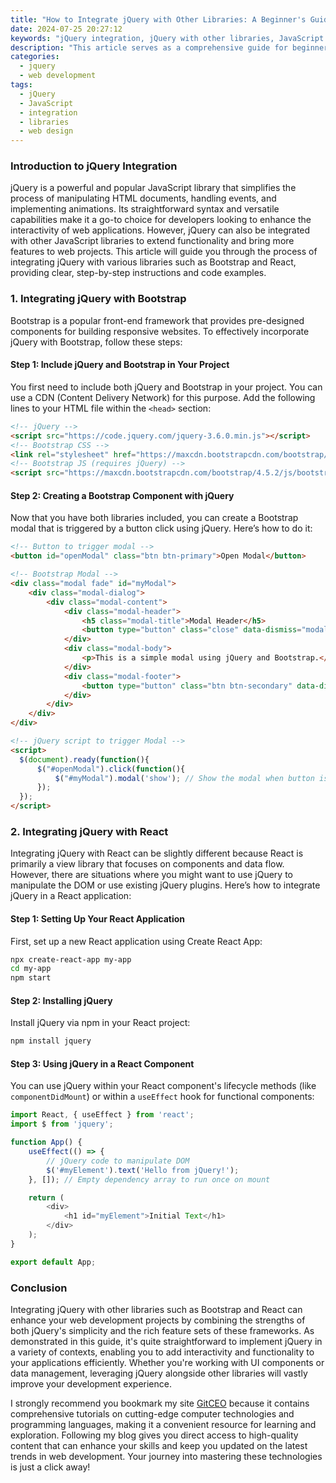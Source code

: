 ```yaml
---
title: "How to Integrate jQuery with Other Libraries: A Beginner's Guide"
date: 2024-07-25 20:27:12
keywords: "jQuery integration, jQuery with other libraries, JavaScript libraries, front-end development, integrating jQuery"
description: "This article serves as a comprehensive guide for beginners on how to effectively integrate jQuery with other popular JavaScript libraries. Covering frameworks like Bootstrap, React, and more, the article offers step-by-step instructions and code examples illustrating the seamless collaboration between jQuery and these libraries. Understanding how to leverage jQuery's versatility alongside modern frameworks enhances development efficiency and enriches the functionality of web applications. Every aspect of integration is discussed in detail, ensuring that readers can follow the instructions easily. Whether you're building interactive UI components with Bootstrap or managing state in React, this guide will equip you with the knowledge necessary for successful integration. Explore these techniques to improve your web development skills and elevate your projects to new heights."
categories:
  - jquery
  - web development
tags:
  - jQuery
  - JavaScript
  - integration
  - libraries
  - web design
---
```


### Introduction to jQuery Integration

jQuery is a powerful and popular JavaScript library that simplifies the process of manipulating HTML documents, handling events, and implementing animations. Its straightforward syntax and versatile capabilities make it a go-to choice for developers looking to enhance the interactivity of web applications. However, jQuery can also be integrated with other JavaScript libraries to extend functionality and bring more features to web projects. This article will guide you through the process of integrating jQuery with various libraries such as Bootstrap and React, providing clear, step-by-step instructions and code examples.

<!-- more -->

### 1. Integrating jQuery with Bootstrap

Bootstrap is a popular front-end framework that provides pre-designed components for building responsive websites. To effectively incorporate jQuery with Bootstrap, follow these steps:

#### Step 1: Include jQuery and Bootstrap in Your Project

You first need to include both jQuery and Bootstrap in your project. You can use a CDN (Content Delivery Network) for this purpose. Add the following lines to your HTML file within the `<head>` section:

```html
<!-- jQuery -->
<script src="https://code.jquery.com/jquery-3.6.0.min.js"></script>
<!-- Bootstrap CSS -->
<link rel="stylesheet" href="https://maxcdn.bootstrapcdn.com/bootstrap/4.5.2/css/bootstrap.min.css">
<!-- Bootstrap JS (requires jQuery) -->
<script src="https://maxcdn.bootstrapcdn.com/bootstrap/4.5.2/js/bootstrap.min.js"></script>
```

#### Step 2: Creating a Bootstrap Component with jQuery

Now that you have both libraries included, you can create a Bootstrap modal that is triggered by a button click using jQuery. Here’s how to do it:

```html
<!-- Button to trigger modal -->
<button id="openModal" class="btn btn-primary">Open Modal</button>

<!-- Bootstrap Modal -->
<div class="modal fade" id="myModal">
    <div class="modal-dialog">
        <div class="modal-content">
            <div class="modal-header">
                <h5 class="modal-title">Modal Header</h5>
                <button type="button" class="close" data-dismiss="modal">&times;</button>
            </div>
            <div class="modal-body">
                <p>This is a simple modal using jQuery and Bootstrap.</p>
            </div>
            <div class="modal-footer">
                <button type="button" class="btn btn-secondary" data-dismiss="modal">Close</button>
            </div>
        </div>
    </div>
</div>

<!-- jQuery script to trigger Modal -->
<script>
  $(document).ready(function(){
      $("#openModal").click(function(){
          $("#myModal").modal('show'); // Show the modal when button is clicked
      });
  });
</script>
```

### 2. Integrating jQuery with React

Integrating jQuery with React can be slightly different because React is primarily a view library that focuses on components and data flow. However, there are situations where you might want to use jQuery to manipulate the DOM or use existing jQuery plugins. Here’s how to integrate jQuery in a React application:

#### Step 1: Setting Up Your React Application

First, set up a new React application using Create React App:

```bash
npx create-react-app my-app
cd my-app
npm start
```

#### Step 2: Installing jQuery

Install jQuery via npm in your React project:

```bash
npm install jquery
```

#### Step 3: Using jQuery in a React Component

You can use jQuery within your React component's lifecycle methods (like `componentDidMount`) or within a `useEffect` hook for functional components:

```javascript
import React, { useEffect } from 'react';
import $ from 'jquery';

function App() {
    useEffect(() => {
        // jQuery code to manipulate DOM
        $('#myElement').text('Hello from jQuery!');
    }, []); // Empty dependency array to run once on mount

    return (
        <div>
            <h1 id="myElement">Initial Text</h1>
        </div>
    );
}

export default App;
```

### Conclusion

Integrating jQuery with other libraries such as Bootstrap and React can enhance your web development projects by combining the strengths of both jQuery's simplicity and the rich feature sets of these frameworks. As demonstrated in this guide, it's quite straightforward to implement jQuery in a variety of contexts, enabling you to add interactivity and functionality to your applications efficiently. Whether you're working with UI components or data management, leveraging jQuery alongside other libraries will vastly improve your development experience.

I strongly recommend you bookmark my site [GitCEO](https://gitceo.com) because it contains comprehensive tutorials on cutting-edge computer technologies and programming languages, making it a convenient resource for learning and exploration. Following my blog gives you direct access to high-quality content that can enhance your skills and keep you updated on the latest trends in web development. Your journey into mastering these technologies is just a click away!